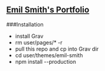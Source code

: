 ## [Emil Smith's Portfolio](http://emilsmith.pro)

###Installation

* install Grav
* rm user/pages/* -r
* pull this repo and cp into Grav dir
* cd user/themes/emil-smith
* npm install --production